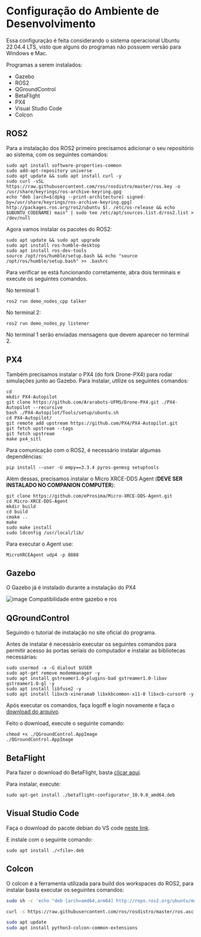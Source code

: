 # Configuração do Ambiente de Desenvolvimento

Essa configuração é feita considerando o sistema operacional Ubuntu 22.04.4 LTS, visto que alguns do programas não possuem versão para Windows e Mac.

Programas a serem instalados:

- Gazebo
- ROS2
- QGroundControl
- BetaFlight
- PX4
- Visual Studio Code
- Colcon

## ROS2

Para a instalação dos ROS2 primeiro precisamos adicionar o seu repositório ao sistema, com os seguintes comandos:

```shell
sudo apt install software-properties-common
sudo add-apt-repository universe
sudo apt update && sudo apt install curl -y
sudo curl -sSL https://raw.githubusercontent.com/ros/rosdistro/master/ros.key -o /usr/share/keyrings/ros-archive-keyring.gpg
echo "deb [arch=$(dpkg --print-architecture) signed-by=/usr/share/keyrings/ros-archive-keyring.gpg] http://packages.ros.org/ros2/ubuntu $(. /etc/os-release && echo $UBUNTU_CODENAME) main" | sudo tee /etc/apt/sources.list.d/ros2.list > /dev/null
```

Agora vamos instalar os pacotes do ROS2:

```shell
sudo apt update && sudo apt upgrade
sudo apt install ros-humble-desktop
sudo apt install ros-dev-tools
source /opt/ros/humble/setup.bash && echo "source /opt/ros/humble/setup.bash" >> .bashrc
```

Para verificar se está funcionando corretamente, abra dois terminais e execute os seguintes comandos.

No terminal 1:

```shell
ros2 run demo_nodes_cpp talker
```

No terminal 2:

```shell
ros2 run demo_nodes_py listener
```

No terminal 1 serão enviadas mensagens que devem aparecer no terminal 2.

## PX4

Também precisamos instalar o PX4 (do fork Drone-PX4) para rodar simulações junto ao Gazebo.
Para instalar, utilize os seguintes comandos:

```shell
cd
mkdir PX4-Autopilot
git clone https://github.com/Ararabots-UFMS/Drone-PX4.git ./PX4-Autopilot --recursive
bash ./PX4-Autopilot/Tools/setup/ubuntu.sh
cd PX4-Autopilot/
git remote add upstream https://github.com/PX4/PX4-Autopilot.git
git fetch upstream --tags
git fetch upstream
make px4_sitl
```

Para comunicação com o ROS2, é necessário instalar algumas dependências:

```shell
pip install --user -U empy==3.3.4 pyros-genmsg setuptools
```

Além dessas, precisamos instalar o Micro XRCE-DDS Agent (**DEVE SER INSTALADO NO COMPANION COMPUTER**):

```shell
git clone https://github.com/eProsima/Micro-XRCE-DDS-Agent.git
cd Micro-XRCE-DDS-Agent
mkdir build
cd build
cmake ..
make
sudo make install
sudo ldconfig /usr/local/lib/
```

Para executar o Agent use:

```shell
MicroXRCEAgent udp4 -p 8888
```

## Gazebo

O Gazebo já é instalado durante a instalação do PX4

![image](https://github.com/Ararabots-UFMS/Drone/assets/104502725/d8bca06f-23c8-47ae-ac94-8f1bd5f11626)
Compatibilidade entre gazebo e ros

 
## QGroundControl

Seguindo o tutorial de instalação no site oficial do programa.

Antes de instalar é necessário executar os seguintes comandos para permitir acesso às portas seriais do computador e instalar as bibliotecas necessárias:

```shell
sudo usermod -a -G dialout $USER
sudo apt-get remove modemmanager -y
sudo apt install gstreamer1.0-plugins-bad gstreamer1.0-libav gstreamer1.0-gl -y
sudo apt install libfuse2 -y
sudo apt install libxcb-xinerama0 libxkbcommon-x11-0 libxcb-cursor0 -y

```

Após executar os comandos, faça logoff e login novamente e faça o [download do arquivo](https://docs.qgroundcontrol.com/master/en/qgc-user-guide/getting_started/download_and_install.html#:~:text=Download%20QGroundControl.AppImage).

Feito o download, execute o seguinte comando:

```shell
chmod +x ./QGroundControl.AppImage
./QGroundControl.AppImage
```

## BetaFlight

Para fazer o download do BetaFlight, basta [clicar aqui](https://github.com/betaflight/betaflight-configurator/releases/download/10.9.0/betaflight-configurator_10.9.0_amd64.deb).

Para instalar, execute:

```shell
sudo apt-get install ./betaflight-configurator_10.9.0_amd64.deb
```

## Visual Studio Code

Faça o download do pacote debian do VS code [neste link](https://code.visualstudio.com/).

E instale com o seguinte comando:

```shell
sudo apt install ./<file>.deb
```
## Colcon

O colcon é a ferramenta utilizada para build dos workspaces do ROS2, para instalar basta executar os seguintes comandos:

```bash
sudo sh -c 'echo "deb [arch=amd64,arm64] http://repo.ros2.org/ubuntu/main `lsb_release -cs` main" > /etc/apt/sources.list.d/ros2-latest.list'

curl -s https://raw.githubusercontent.com/ros/rosdistro/master/ros.asc | sudo apt-key add -

sudo apt update
sudo apt install python3-colcon-common-extensions
```
